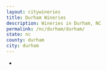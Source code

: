 ```yaml
---
layout: citywineries
title: Durham Wineries
description: Wineries in Durham, NC
permalink: /nc/durham/durham/
state: nc
county: durham
city: durham
---
```

-

